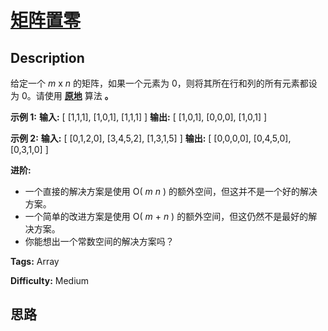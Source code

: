 # [矩阵置零][title]

## Description

给定一个  _m_ x _n_ 的矩阵，如果一个元素为 0，则将其所在行和列的所有元素都设为 0。请使用
**[原地](http://baike.baidu.com/item/%E5%8E%9F%E5%9C%B0%E7%AE%97%E6%B3%95)** 算法
**。**

**示例  1:**
            **输入:**     [      [1,1,1],      [1,0,1],      [1,1,1]    ]    **输出:**     [      [1,0,1],      [0,0,0],      [1,0,1]    ]    

**示例  2:**
            **输入:**     [      [0,1,2,0],      [3,4,5,2],      [1,3,1,5]    ]    **输出:**     [      [0,0,0,0],      [0,4,5,0],      [0,3,1,0]    ]

**进阶:**

  * 一个直接的解决方案是使用  O( _m_ _n_ ) 的额外空间，但这并不是一个好的解决方案。
  * 一个简单的改进方案是使用 O( _m_  +  _n_ ) 的额外空间，但这仍然不是最好的解决方案。
  * 你能想出一个常数空间的解决方案吗？


**Tags:** Array

**Difficulty:** Medium

## 思路

[title]: https://leetcode-cn.com/problems/set-matrix-zeroes
